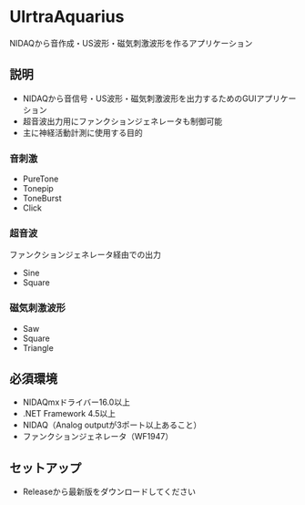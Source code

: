 # UlrtraAquarius 

NIDAQから音作成・US波形・磁気刺激波形を作るアプリケーション

## 説明

* NIDAQから音信号・US波形・磁気刺激波形を出力するためのGUIアプリケーション
* 超音波出力用にファンクションジェネレータも制御可能
* 主に神経活動計測に使用する目的

### 音刺激

* PureTone
* Tonepip
* ToneBurst
* Click

### 超音波

ファンクションジェネレータ経由での出力

* Sine
* Square

### 磁気刺激波形

* Saw
* Square
* Triangle

## 必須環境

* NIDAQmxドライバー16.0以上
* .NET Framework 4.5以上
* NIDAQ（Analog outputが3ポート以上あること）
* ファンクションジェネレータ（WF1947）

## セットアップ

* Releaseから最新版をダウンロードしてください
